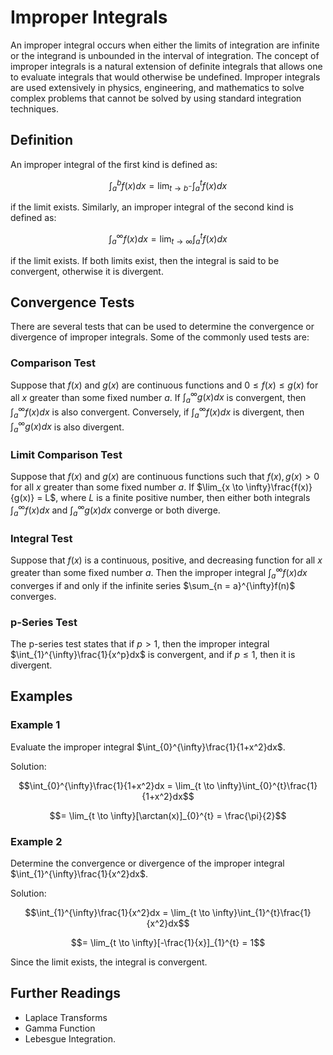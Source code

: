 # Improper Integrals

An improper integral occurs when either the limits of integration are infinite or the integrand is unbounded in the interval of integration. The concept of improper integrals is a natural extension of definite integrals that allows one to evaluate integrals that would otherwise be undefined. Improper integrals are used extensively in physics, engineering, and mathematics to solve complex problems that cannot be solved by using standard integration techniques.

## Definition

An improper integral of the first kind is defined as:

$$\int_{a}^{b}f(x)dx = \lim_{t \to b^-}\int_{a}^{t}f(x)dx$$

if the limit exists. Similarly, an improper integral of the second kind is defined as:

$$\int_{a}^{\infty}f(x)dx = \lim_{t \to \infty}\int_{a}^{t}f(x)dx$$

if the limit exists. If both limits exist, then the integral is said to be convergent, otherwise it is divergent.

## Convergence Tests

There are several tests that can be used to determine the convergence or divergence of improper integrals. Some of the commonly used tests are:

### Comparison Test

Suppose that $f(x)$ and $g(x)$ are continuous functions and $0 \leq f(x) \leq g(x)$ for all $x$ greater than some fixed number $a$. If $\int_{a}^{\infty}g(x)dx$ is convergent, then $\int_{a}^{\infty}f(x)dx$ is also convergent. Conversely, if $\int_{a}^{\infty}f(x)dx$ is divergent, then $\int_{a}^{\infty}g(x)dx$ is also divergent.

### Limit Comparison Test

Suppose that $f(x)$ and $g(x)$ are continuous functions such that $f(x), g(x) > 0$ for all $x$ greater than some fixed number $a$. If $\lim_{x \to \infty}\frac{f(x)}{g(x)} = L$, where $L$ is a finite positive number, then either both integrals $\int_{a}^{\infty}f(x)dx$ and $\int_{a}^{\infty}g(x)dx$ converge or both diverge.

### Integral Test

Suppose that $f(x)$ is a continuous, positive, and decreasing function for all $x$ greater than some fixed number $a$. Then the improper integral $\int_{a}^{\infty}f(x)dx$ converges if and only if the infinite series $\sum_{n = a}^{\infty}f(n)$ converges.

### p-Series Test

The p-series test states that if $p > 1$, then the improper integral $\int_{1}^{\infty}\frac{1}{x^p}dx$ is convergent, and if $p \leq 1$, then it is divergent.

## Examples

### Example 1

Evaluate the improper integral $\int_{0}^{\infty}\frac{1}{1+x^2}dx$.

Solution:

$$\int_{0}^{\infty}\frac{1}{1+x^2}dx = \lim_{t \to \infty}\int_{0}^{t}\frac{1}{1+x^2}dx$$

$$= \lim_{t \to \infty}[\arctan(x)]_{0}^{t} = \frac{\pi}{2}$$

### Example 2

Determine the convergence or divergence of the improper integral $\int_{1}^{\infty}\frac{1}{x^2}dx$.

Solution:

$$\int_{1}^{\infty}\frac{1}{x^2}dx = \lim_{t \to \infty}\int_{1}^{t}\frac{1}{x^2}dx$$

$$= \lim_{t \to \infty}[-\frac{1}{x}]_{1}^{t} = 1$$

Since the limit exists, the integral is convergent.

## Further Readings

- Laplace Transforms
- Gamma Function
- Lebesgue Integration.
